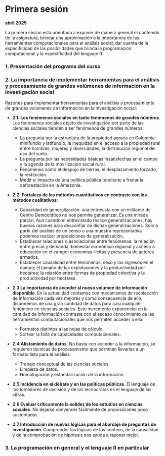 
# Primera sesión

**abril 2025**

La primera sesión está orientada a exponer de manera general el contenido de la asignatura, brindar una aproximación a la importancia de las herramientas computacionales para el análisis social, dar cuenta de la especificidad de las posibilidades que brinda la programación computacional y la especificidad del lenguaje R.

### 1. Presentación del programa del curso

### 2. La importancia de implementar herramientas para el análisis y procesamiento de grandes volúmenes de información en la investigación social

Razones para implementar herramientas para el análisis y procesamiento de grandes volúmenes de información en la investigación social:
- **2.1. Los fenómenos sociales en tanto fenómenos de grandes números**. Los fenómenos sociales objeto de investigación por parte de las ciencias sociales tienden a ser fenómenos de grandes números:
  - La pregunta por la estructura de la propiedad agraria en Colombia: minifundio y latifundio; la inequidad en el acceso a la propiedad rural entre hombres, mujeres y diversidades; la distribución regional del uso del suelo.
  - La pregunta por las necesidades básicas insatisfechas en el campo y la agenda de la movilización social rural.
  - Fenómenos como el despojo de tierras, el desplazamiento forzado, la restitución.
  - Medir el impacto de una política pública tendiente a frenar la deforestación en la Amazonía.

- **2.2. Fortaleza de los métodos cuantitativos en contraste con los métodos cualitativos**:
  - Capacidad de generalización: una entrevista con un militante de Centro Democrático no nos permite generalizar. Es una mirada parcial. Aun cuando el entrevistado realice generalizaciones, hay buenas razones para desconfiar de dichas generalizaciones. Solo a partir del análisis de un censo o una muestra representativa podemos realizar proposiciones de generalización.
  - Establecer relaciones o asociaciones entre fenómenos: la relación entre precio y demanda; bienestar económico regional y acceso a educación en el campo; economías ilícitas y presencia de actores armados.
  - Establecer causalidad entre fenómenos: sexo y los ingresos en el campo; el tamaño de las explotaciones y la productividad por hectárea; la relación entre formas de propiedad colectiva y la productividad por hectárea.

- **2.3 La importancia de acceder al nuevo volumen de información disponible**. En la actualidad contamos con mecanismos de recolección de información cada vez mejores y como consecuencia de ello, disponemos de una gran cantidad de datos para casi cualquier fenómeno en ciencias sociales. Este incremento exponencial en la cantidad de información contrasta con el escaso conocimiento de las herramientas computacionales que nos permiten acceder a ella:
  - Formatos distintos a las hojas de cálculo.
  - Sortear la falta de capacidades computacionales.

- **2.4 Alistamiento de datos**. No basta con acceder a la información, se requieren técnicas de procesamiento que permitan llevarlas a un formato listo para el análisis:
  - Trabajo conceptual de las ciencias sociales.
  - Limpieza de datos.
  - Homologación y estandarización de la información.

- **2.5 Incidencia en el debate y en las políticas públicas**. El lenguaje de los tomadores de decisión y de los tecnócratas es el lenguaje de las cifras.

- **2.6 Evaluar críticamente la solidez de los estudios en ciencias sociales**. No dejarse convencer fácilmente de proposiciones poco sustentadas.

- **2.7 Introducción de nuevas lógicas para el abordaje de preguntas de investigación**. Comprender las lógicas de los conteos, de la causalidad y de la comprobación de hipótesis nos ayuda a razonar mejor.

### 3. La programación en general y el lenguaje R en particular



